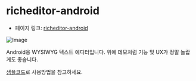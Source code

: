  # richeditor-android

 - 페이지 링크: [richeditor-android](https://github.com/wasabeef/richeditor-android)

![Image](https://github.com/wasabeef/richeditor-android/raw/master/art/demo2.gif)

Android용 WYSIWYG 텍스트 에디터입니다. 위에 데모처럼 기능 및 UX가 정말 놀랍게도 좋습니다. 

[샘플코드](https://github.com/wasabeef/richeditor-android/blob/master/sample/src/main/java/jp/wasabeef/sample/MainActivity.java)로 사용방법을 참고하세요.

